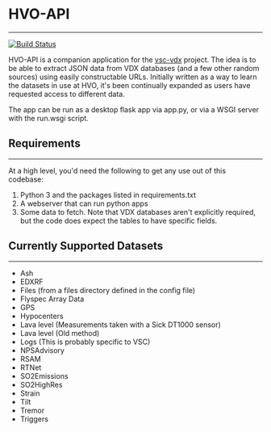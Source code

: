 # HVO-API
---
[![Build Status](https://travis-ci.com/wtollett-usgs/hvo_api.svg?branch=master)](https://travis-ci.com/wtollett-usgs/hvo_api)

HVO-API is a companion application for the [vsc-vdx](https://github.com/usgs/vsc-vdx) project. The idea is to be able to extract JSON data from VDX databases (and a few other random sources) using easily constructable URLs. Initially written as a way to learn the datasets in use at HVO, it's been continually expanded as users have requested access to different data.

The app can be run as a desktop flask app via app.py, or via a WSGI server with the run.wsgi script.

## Requirements
---
At a high level, you'd need the following to get any use out of this codebase:
1. Python 3 and the packages listed in requirements.txt
2. A webserver that can run python apps
3. Some data to fetch. Note that VDX databases aren't explicitly required, but the code does expect the tables to have specific fields.

## Currently Supported Datasets
---
* Ash
* EDXRF
* Files (from a files directory defined in the config file)
* Flyspec Array Data
* GPS
* Hypocenters
* Lava level (Measurements taken with a Sick DT1000 sensor)
* Lava level (Old method)
* Logs (This is probably specific to VSC)
* NPSAdvisory
* RSAM
* RTNet
* SO2Emissions
* SO2HighRes
* Strain
* Tilt
* Tremor
* Triggers